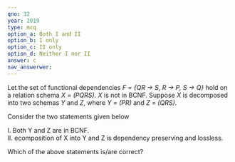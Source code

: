 ```yaml
---
qno: 32
year: 2019
type: mcq
option_a: Both I and II
option_b: I only
option_c: II only
option_d: Neither I nor II
answer: c
nav_answerwer:
---
```


Let the set of functional dependencies *F = {QR → S, R → P, S → Q}* hold on a relation schema *X = (PQRS)*. *X* is not in BCNF. Suppose *X* is decomposed into two schemas *Y* and *Z*, where *Y = (PR)* and *Z = (QRS)*. 

Consider the two statements given below

I. Both Y and Z are in BCNF.<br>
II. ecomposition of X into Y and Z is dependency preserving and lossless.

Which of the above statements is/are correct?